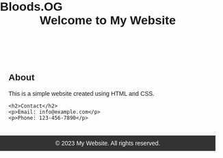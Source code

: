 # Bloods.OG
<!DOCTYPE html>
<html>
<head>
  <title>My Website</title>
  <style>
    body {
      font-family: Arial, sans-serif;
      margin: 0;
      padding: 0;
    }
    
    header {
      background-color: #333;
      color: #fff;
      padding: 10px;
    }
    
    h1 {
      margin: 0;
    }
    
    main {
      padding: 20px;
    }
    
    footer {
      background-color: #333;
      color: #fff;
      padding: 10px;
      text-align: center;
    }
  </style>
</head>
<body>
  <header>
    <h1>Welcome to My Website</h1>
  </header>
  
  <main>
    <h2>About</h2>
    <p>This is a simple website created using HTML and CSS.</p>
    
    <h2>Contact</h2>
    <p>Email: info@example.com</p>
    <p>Phone: 123-456-7890</p>
  </main>
  
  <footer>
    &copy; 2023 My Website. All rights reserved.
  </footer>
</body>
</html>
